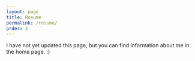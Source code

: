 ```yaml
---
layout: page
title: Resume
permalink: /resume/
order: 3
---
```


I have not yet updated this page, but you can find information about me in the home page. :)